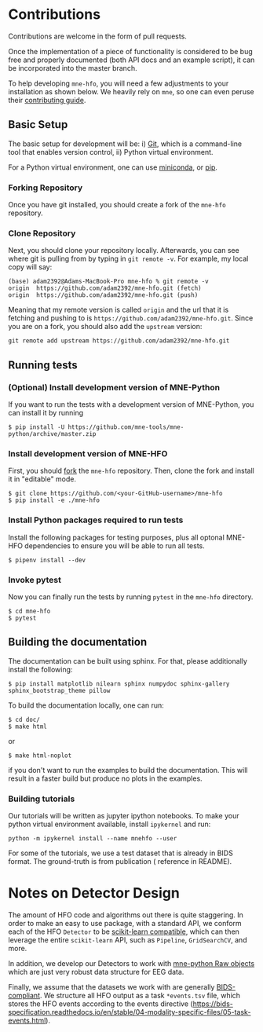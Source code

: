 # Contributions

Contributions are welcome in the form of pull requests.

Once the implementation of a piece of functionality is considered to be bug free and properly documented (both API docs
and an example script), it can be incorporated into the master branch.

To help developing `mne-hfo`, you will need a few adjustments to your installation as shown below.
We heavily rely on ``mne``, so one can even peruse their [contributing guide](https://mne.tools/stable/install/contributing.html#:~:text=MNE%2DPython%20is%20maintained%20by,(even%20just%20typo%20corrections)).

## Basic Setup

The basic setup for development will be: i) [Git](https://github.com/git-guides/install-git), which is 
a command-line tool that enables version control, ii) Python virtual environment.

For a Python virtual environment, one can use [miniconda](https://docs.conda.io/en/latest/miniconda.html),
or [pip](https://pip.pypa.io/en/stable/installing/).

### Forking Repository

Once you have git installed, you should create a fork of the ``mne-hfo``
repository.

### Clone Repository

Next, you should clone your repository locally. Afterwards, you can see where git is 
pulling from by typing in ``git remote -v``. For example, my local copy will say:

    (base) adam2392@Adams-MacBook-Pro mne-hfo % git remote -v
    origin	https://github.com/adam2392/mne-hfo.git (fetch)
    origin	https://github.com/adam2392/mne-hfo.git (push)

Meaning that my remote version is called ``origin`` and the url that it is 
fetching and pushing to is `https://github.com/adam2392/mne-hfo.git`. Since you are 
on a fork, you should also add the ``upstream`` version:

    git remote add upstream https://github.com/adam2392/mne-hfo.git

## Running tests

### (Optional) Install development version of MNE-Python

If you want to run the tests with a development version of MNE-Python, you can install it by running

    $ pip install -U https://github.com/mne-tools/mne-python/archive/master.zip

### Install development version of MNE-HFO

First, you should [fork](https://help.github.com/en/github/getting-started-with-github/fork-a-repo) the `mne-hfo`
repository. Then, clone the fork and install it in
"editable" mode.

    $ git clone https://github.com/<your-GitHub-username>/mne-hfo
    $ pip install -e ./mne-hfo

### Install Python packages required to run tests

Install the following packages for testing purposes, plus all optonal MNE-HFO dependencies to ensure you will be able to
run all tests.

    $ pipenv install --dev

### Invoke pytest

Now you can finally run the tests by running `pytest` in the
`mne-hfo` directory.

    $ cd mne-hfo
    $ pytest

## Building the documentation

The documentation can be built using sphinx. For that, please additionally install the following:

    $ pip install matplotlib nilearn sphinx numpydoc sphinx-gallery sphinx_bootstrap_theme pillow

To build the documentation locally, one can run:

    $ cd doc/
    $ make html

or

    $ make html-noplot

if you don't want to run the examples to build the documentation. This will result in a faster build but produce no
plots in the examples.

### Building tutorials

Our tutorials will be written as jupyter ipython notebooks. To make your python virtual environment available,
install ``ipykernel`` and run:

    python -m ipykernel install --name mnehfo --user 

For some of the tutorials, we use a test dataset that is already in BIDS format. The ground-truth is from publication (
reference in README).

# Notes on Detector Design

The amount of HFO code and algorithms out there is quite staggering. In order to make an easy to use package, with a
standard API, we conform each of the HFO ``Detector`` to
be [scikit-learn compatible](https://scikit-learn.org/stable/developers/develop.html), which can then leverage the
entire ``scikit-learn`` API, such as ``Pipeline``, ``GridSearchCV``, and more.

In addition, we develop our Detectors to work
with [mne-python Raw objects](https://mne.tools/stable/generated/mne.io.Raw.html)
which are just very robust data structure for EEG data.

Finally, we assume that the datasets we work with are
generally [BIDS-compliant](https://bids-specification.readthedocs.io/en/stable/). We structure all HFO output as a
task ``*events.tsv`` file, which stores the HFO events according to the events
directive (https://bids-specification.readthedocs.io/en/stable/04-modality-specific-files/05-task-events.html).
